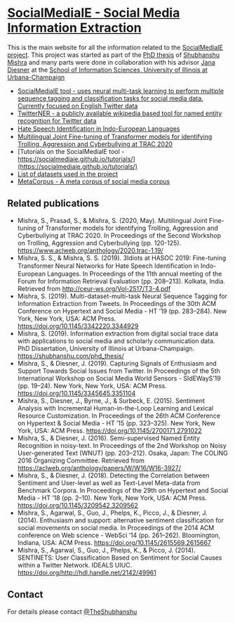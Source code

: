 # [SocialMediaIE - Social Media Information Extraction](https://socialmediaie.github.io/)

This is the main website for all the information related to the [SocialMediaIE project](https://socialmediaie.github.io/). 
This project was started as part of the [PhD thesis](https://shubhanshu.com/phd_thesis/) of [Shubhanshu Mishra](http://shubhanshu.com) and many parts were done in collaboration with his advisor [Jana Diesner](http://jdiesnerlab.ischool.illinois.edu) at the [School of Information Sciences, University of Illinois at Urbana-Champaign](https://ischool.illinois.edu/)


* [SocialMediaIE tool - uses neural multi-task learning to perform multiple sequence tagging and classification tasks for social media data. Currently focused on English Twitter data](https://github.com/socialmediaie/SocialMediaIE)
* [TwitterNER - a publicly available wikipedia based tool for named entity recognition for Twitter data](https://github.com/socialmediaie/TwitterNER)
* [Hate Speech Identiﬁcation in Indo-European Languages](https://github.com/socialmediaie/HASOC2019)
* [Multilingual Joint Fine-tuning of Transformer models for identifying Trolling, Aggression and Cyberbullying at TRAC 2020](https://github.com/socialmediaie/TRAC2020)
* [Tutorials on the SocialMediaIE tool - https://socialmediaie.github.io/tutorials/](https://socialmediaie.github.io/tutorials/)
* [List of datasets used in the project](/datasets.md)
* [MetaCorpus - A meta corpus of social media corpus](https://github.com/socialmediaie/MetaCorpus)


## Related publications
* Mishra, S., Prasad, S., & Mishra, S. (2020, May). Multilingual Joint Fine-tuning of Transformer models for identifying Trolling, Aggression and Cyberbullying at TRAC 2020. In Proceedings of the Second Workshop on Trolling, Aggression and Cyberbullying (pp. 120-125). https://www.aclweb.org/anthology/2020.trac-1.19/
* Mishra, S. S., & Mishra, S. S. (2019). 3Idiots at HASOC 2019: Fine-tuning Transformer Neural Networks for Hate Speech Identiﬁcation in Indo-European Languages. In Proceedings of the 11th annual meeting of the Forum for Information Retrieval Evaluation (pp. 208–213). Kolkata, India. Retrieved from http://ceur-ws.org/Vol-2517/T3-4.pdf
* Mishra, S. (2019). Multi-dataset-multi-task Neural Sequence Tagging for Information Extraction from Tweets. In Proceedings of the 30th ACM Conference on Hypertext and Social Media - HT ’19 (pp. 283–284). New York, New York, USA: ACM Press. https://doi.org/10.1145/3342220.3344929
* Mishra, S. (2019). Information extraction from digital social trace data with applications to social media and scholarly communication data. PhD Dissertation, University of Illinois at Urbana-Champaign. https://shubhanshu.com/phd_thesis/
* Mishra, S., & Diesner, J. (2019). Capturing Signals of Enthusiasm and Support Towards Social Issues from Twitter. In Proceedings of the 5th International Workshop on Social Media World Sensors - SIdEWayS’19 (pp. 19–24). New York, New York, USA: ACM Press. https://doi.org/10.1145/3345645.3351104
* Mishra, S., Diesner, J., Byrne, J., & Surbeck, E. (2015). Sentiment Analysis with Incremental Human-in-the-Loop Learning and Lexical Resource Customization. In Proceedings of the 26th ACM Conference on Hypertext & Social Media - HT ’15 (pp. 323–325). New York, New York, USA: ACM Press. https://doi.org/10.1145/2700171.2791022
* Mishra, S., & Diesner, J. (2016). Semi-supervised Named Entity Recognition in noisy-text. In Proceedings of the 2nd Workshop on Noisy User-generated Text (WNUT) (pp. 203–212). Osaka, Japan: The COLING 2016 Organizing Committee. Retrieved from https://aclweb.org/anthology/papers/W/W16/W16-3927/
* Mishra, S., & Diesner, J. (2018). Detecting the Correlation between Sentiment and User-level as well as Text-Level Meta-data from Benchmark Corpora. In Proceedings of the 29th on Hypertext and Social Media  - HT ’18 (pp. 2–10). New York, New York, USA: ACM Press. https://doi.org/10.1145/3209542.3209562
* Mishra, S., Agarwal, S., Guo, J., Phelps, K., Picco, J., & Diesner, J. (2014). Enthusiasm and support: alternative sentiment classification for social movements on social media. In Proceedings of the 2014 ACM conference on Web science - WebSci ’14 (pp. 261–262). Bloomington, Indiana, USA: ACM Press. https://doi.org/10.1145/2615569.2615667
* Mishra, S., Agarwal, S., Guo, J., Phelps, K., & Picco, J. (2014). SENTINETS: User Classification Based on Sentiment for Social Causes within a Twitter Network. IDEALS UIUC. https://doi.org/http://hdl.handle.net/2142/49961


## Contact
For details please contact [@TheShubhanshu](https://twitter.com/TheShubhanshu)
